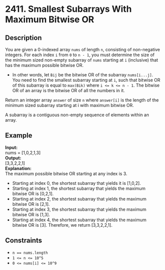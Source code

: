 # 2411. Smallest Subarrays With Maximum Bitwise OR

## Description

You are given a 0-indexed array `nums` of length `n`, consisting of non-negative integers. For each index `i` from `0` to `n - 1`, you must determine the size of the minimum sized non-empty subarray of `nums` starting at `i` (inclusive) that has the maximum possible bitwise OR.

- In other words, let `Bij` be the bitwise OR of the subarray `nums[i...j]`. You need to find the smallest subarray starting at `i`, such that bitwise OR of this subarray is equal to `max(Bik)` where `i <= k <= n - 1`.
The bitwise OR of an array is the bitwise OR of all the numbers in it.

Return an integer array `answer` of size `n` where `answer[i]` is the length of the minimum sized subarray starting at i with maximum bitwise OR.

A subarray is a contiguous non-empty sequence of elements within an array.

## Example

**Input:**  
nums = [1,0,2,1,3]
<br>
**Output:**
<br>
[3,3,2,2,1]
<br>
**Explanation:**
<br>
The maximum possible bitwise OR starting at any index is 3. 
- Starting at index 0, the shortest subarray that yields it is [1,0,2].
- Starting at index 1, the shortest subarray that yields the maximum bitwise OR is [0,2,1].
- Starting at index 2, the shortest subarray that yields the maximum bitwise OR is [2,1].
- Starting at index 3, the shortest subarray that yields the maximum bitwise OR is [1,3].
- Starting at index 4, the shortest subarray that yields the maximum bitwise OR is [3].
Therefore, we return [3,3,2,2,1]. 

## Constraints

- `n == nums.length`
- `1 <= n <= 10^5`
- `0 <= nums[i] <= 10^9` 
